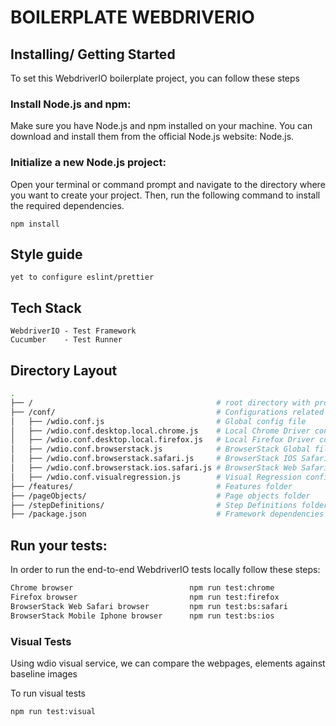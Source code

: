 # BOILERPLATE WEBDRIVERIO

## Installing/ Getting Started

To set this WebdriverIO boilerplate project, you can follow these steps

### Install Node.js and npm:
 Make sure you have Node.js and npm installed on your machine. You can download and install them from the official Node.js website: Node.js.

### Initialize a new Node.js project: 
Open your terminal or command prompt and navigate to the directory where you want to create your project. Then, run the following command to install the required dependencies.

```shell
npm install
```

## Style guide
    yet to configure eslint/prettier

## Tech Stack
    WebdriverIO - Test Framework
    Cucumber    - Test Runner
    
## Directory Layout

```bash
.
├── /                                         # root directory with project-wide configs and folders
├── /conf/                                    # Configurations related to framework & browser specific
│   ├── /wdio.conf.js                         # Global config file
│   ├── /wdio.conf.desktop.local.chrome.js    # Local Chrome Driver config
│   ├── /wdio.conf.desktop.local.firefox.js   # Local Firefox Driver config
│   ├── /wdio.conf.browserstack.js            # BrowserStack Global file
│   ├── /wdio.conf.browserstack.safari.js     # BrowserStack IOS Safari config
│   ├── /wdio.conf.browserstack.ios.safari.js # BrowserStack Web Safari config
│   ├── /wdio.conf.visualregression.js        # Visual Regression config
├── /features/                                # Features folder
├── /pageObjects/                             # Page objects folder
├── /stepDefinitions/                         # Step Definitions folder
├── /package.json                             # Framework dependencies
```

## Run your tests:

In order to run the end-to-end WebdriverIO tests locally follow these steps:

```bash 
Chrome browser                          npm run test:chrome   
Firefox browser                         npm run test:firefox  
BrowserStack Web Safari browser         npm run test:bs:safari  
BrowserStack Mobile Iphone browser      npm run test:bs:ios  
```

### Visual Tests

Using wdio visual service, we can compare the webpages, elements against baseline images

To run visual tests
```shell
npm run test:visual
```
